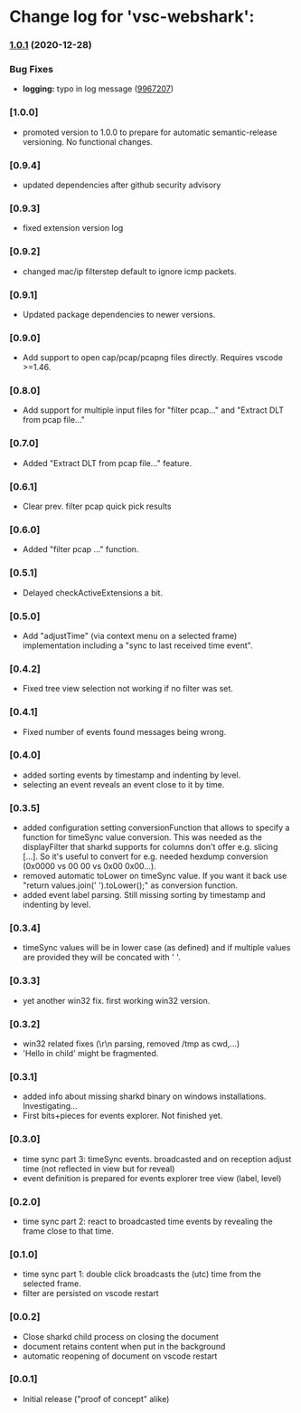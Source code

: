 # Change log for 'vsc-webshark':

### [1.0.1](https://github.com/mbehr1/vsc-webshark/compare/v1.0.0...v1.0.1) (2020-12-28)


### Bug Fixes

* **logging:** typo in log message ([9967207](https://github.com/mbehr1/vsc-webshark/commit/9967207a80ba5a0acdb37984a204558fd2585819))

### [1.0.0]
* promoted version to 1.0.0 to prepare for automatic semantic-release versioning. No functional changes.

### [0.9.4]
- updated dependencies after github security advisory

### [0.9.3]
- fixed extension version log

### [0.9.2]
- changed mac/ip filterstep default to ignore icmp packets.

### [0.9.1]
- Updated package dependencies to newer versions.

### [0.9.0]
- Add support to open cap/pcap/pcapng files directly. Requires vscode >=1.46.

### [0.8.0]
- Add support for multiple input files for "filter pcap..." and "Extract DLT from pcap file..."

### [0.7.0]
- Added "Extract DLT from pcap file..." feature.

### [0.6.1]
- Clear prev. filter pcap quick pick results

### [0.6.0]
- Added "filter pcap ..." function.

### [0.5.1]
- Delayed checkActiveExtensions a bit.

### [0.5.0]
- Add "adjustTime" (via context menu on a selected frame) implementation including a "sync to last received time event".

### [0.4.2]
- Fixed tree view selection not working if no filter was set.

### [0.4.1]
- Fixed number of events found messages being wrong.

### [0.4.0]
- added sorting events by timestamp and indenting by level.
- selecting an event reveals an event close to it by time.

### [0.3.5]
- added configuration setting conversionFunction that allows to specify a function for timeSync value conversion. This was needed as the displayFilter that sharkd supports for columns don't offer e.g. slicing [...]. So it's useful to convert for e.g. needed hexdump conversion (0x0000 vs 00 00 vs 0x00 0x00...). 
- removed automatic toLower on timeSync value. If you want it back use "return values.join(' ').toLower();" as conversion function.
- added event label parsing. Still missing sorting by timestamp and indenting by level. 

### [0.3.4]
- timeSync values will be in lower case (as defined) and if multiple values are provided they will be concated with ' '.

### [0.3.3]
- yet another win32 fix. first working win32 version.

### [0.3.2]
- win32 related fixes (\r\n parsing, removed /tmp as cwd,...)
- 'Hello in child' might be fragmented.

### [0.3.1]
- added info about missing sharkd binary on windows installations. Investigating...
- First bits+pieces for events explorer. Not finished yet.

### [0.3.0]
- time sync part 3: timeSync events. broadcasted and on reception adjust time (not reflected in view but for reveal)
- event definition is prepared for events explorer tree view (label, level)

### [0.2.0]
- time sync part 2: react to broadcasted time events by revealing the frame close to that time.

### [0.1.0]
- time sync part 1: double click broadcasts the (utc) time from the selected frame.
- filter are persisted on vscode restart

### [0.0.2]
- Close sharkd child process on closing the document
- document retains content when put in the background
- automatic reopening of document on vscode restart

### [0.0.1]

- Initial release ("proof of concept" alike)
